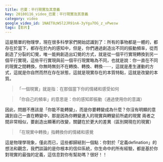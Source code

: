 ```yaml
---
title: 巴夏：平行現實及其意義
key: 20180116_video_巴夏：平行現實及其意義
category: video
google_video_id: 1NAET8zWSl2JR91nA-3yYgu7OG_z_vPwesw
tags: [影片]
---
```


這是簡單的物理學，現在很多科學家們開始認識到了：所有的事物都是一體的，都存在於當下，都存在於內的感知中，但是，你們通過創造出不同的振動頻率，從而創造了分裂的幻覺，唯一能夠創造出幻覺的方式，就是從一個平行實現轉換到另一個平行實現，這些平行實現與前一個平行現實略為不同，也就是說：你一直在不同的現實之間轉換，你無時無刻不在轉換、轉換、轉換⋯⋯，這就是產生運動的方式，這就是你自然而然在存在狀態，這就是現實存在的本質特點，這就是改變的本質。

> 「一個現實」就是指：在那個當下你的情緒和感受如何

> 「你自己的頻率」的意思是：你的感知即振動（通過使用你的意識）

因此，問題不應該是「你能不能轉變」，而是你要轉變成為什麼？你沒有明顯的意識到自己一直在轉變中，那是因為你轉變進入的現實與轉變前所處的現實 兩者之間非常相似，要創造出顯著的改變，關鍵在於更大的差異（區別開現在的現實）

> 「在現實中轉換」指轉換你的情緒和感覺

這是物理學現象，僅此而已，這些都歸結到一個點：你對於「定義defination」的想法和觀念，我們談論的是你根本的信仰系統，你生命中的所有經驗，都是基於你對現實的最強的定義，這信息對你有幫助嗎？很好！！
